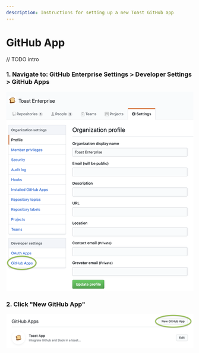 ```yaml
---
description: Instructions for setting up a new Toast GitHub app
---
```


# GitHub App

// TODO intro

### 1. Navigate to: GitHub Enterprise Settings  &gt;  Developer Settings  &gt;  GitHub Apps

![](../../.gitbook/assets/image%20%289%29.png)

### 2. Click "New GitHub App"

![](../../.gitbook/assets/image%20%283%29.png)

